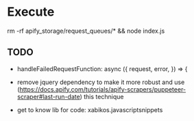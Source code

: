 # Execute

rm -rf apify_storage/request_queues/* && node index.js

## TODO

* handleFailedRequestFunction: async ({ request, error, }) => {
* remove jquery dependency to make it more robust and use (https://docs.apify.com/tutorials/apify-scrapers/puppeteer-scraper#last-run-date) this technique

* get to know lib for code: xabikos.javascriptsnippets